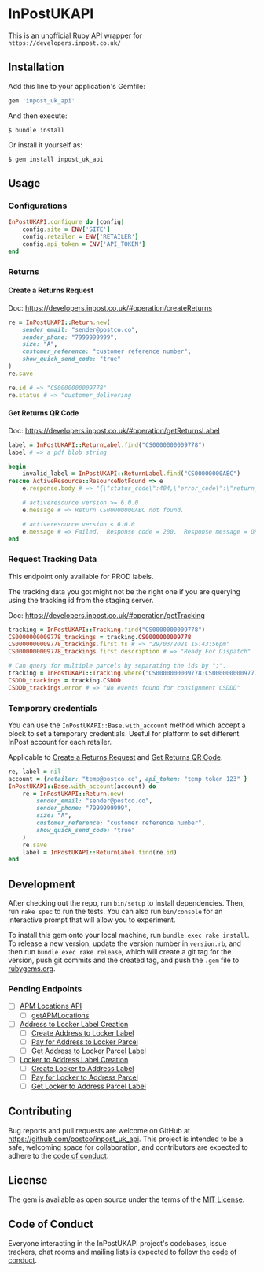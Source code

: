 # InPostUKAPI
This is an unofficial Ruby API wrapper for `https://developers.inpost.co.uk/`
## Installation

Add this line to your application's Gemfile:

```ruby
gem 'inpost_uk_api'
```

And then execute:

    $ bundle install

Or install it yourself as:

    $ gem install inpost_uk_api

## Usage
### Configurations
```ruby
InPostUKAPI.configure do |config|
    config.site = ENV['SITE']
    config.retailer = ENV['RETAILER']
    config.api_token = ENV['API_TOKEN']
end
```

### Returns
#### Create a Returns Request
Doc: https://developers.inpost.co.uk/#operation/createReturns
```ruby
re = InPostUKAPI::Return.new(
    sender_email: "sender@postco.co",
    sender_phone: "7999999999",
    size: "A",
    customer_reference: "customer reference number",
    show_quick_send_code: "true"
)
re.save

re.id # => "CS0000000009778"
re.status # => "customer_delivering
```
#### Get Returns QR Code
Doc: https://developers.inpost.co.uk/#operation/getReturnsLabel
```ruby
label = InPostUKAPI::ReturnLabel.find("CS0000000009778")
label # => a pdf blob string

begin
    invalid_label = InPostUKAPI::ReturnLabel.find("CS00000000ABC")
rescue ActiveResource::ResourceNotFound => e
    e.response.body # => "{\"status_code\":404,\"error_code\":\"return_not_found\",\"message\":\"Return CS0000000009778d not found.\",\"errors\":{}}"

    # activeresource version >= 6.0.0
    e.message # => Return CS00000000ABC not found.

    # activeresource version < 6.0.0
    e.message # => Failed.  Response code = 200.  Response message = OK.    
end
```
### Request Tracking Data
This endpoint only available for PROD labels.

The tracking data you got might not be the right one if you are querying using the tracking id from the staging server.

Doc: https://developers.inpost.co.uk/#operation/getTracking
```ruby
tracking = InPostUKAPI::Tracking.find("CS0000000009778")
CS0000000009778_trackings = tracking.CS0000000009778
CS0000000009778_trackings.first.ts # => "29/03/2021 15:43:56pm"
CS0000000009778_trackings.first.description # => "Ready For Dispatch"

# Can query for multiple parcels by separating the ids by ";".
tracking = InPostUKAPI::Tracking.where("CS0000000009778;CS0000000009777;CSDDD")
CSDDD_trackings = tracking.CSDDD
CSDDD_trackings.error # => "No events found for consignment CSDDD"
```
### Temporary credentials
You can use the `InPostUKAPI::Base.with_account` method which accept a block to set a temporary credentials. Useful for platform to set different InPost account for each retailer.

Applicable to [Create a Returns Request](#create-a-returns-request) and [Get Returns QR Code](#get-returns-qr-code).
```ruby
re, label = nil
account = {retailer: "temp@postco.co", api_token: "temp token 123" }
InPostUKAPI::Base.with_account(account) do
    re = InPostUKAPI::Return.new(
        sender_email: "sender@postco.co",
        sender_phone: "7999999999",
        size: "A",
        customer_reference: "customer reference number",
        show_quick_send_code: "true"
    )
    re.save
    label = InPostUKAPI::ReturnLabel.find(re.id)
end
```


## Development

After checking out the repo, run `bin/setup` to install dependencies. Then, run `rake spec` to run the tests. You can also run `bin/console` for an interactive prompt that will allow you to experiment.

To install this gem onto your local machine, run `bundle exec rake install`. To release a new version, update the version number in `version.rb`, and then run `bundle exec rake release`, which will create a git tag for the version, push git commits and the created tag, and push the `.gem` file to [rubygems.org](https://rubygems.org).

### Pending Endpoints
- [ ] [APM Locations API](https://developers.inpost.co.uk/#tag/APM-Locations-API)
   - [ ] [getAPMLocations](https://developers.inpost.co.uk/#operation/getAPMLocations)
- [ ] [Address to Locker Label Creation](https://developers.inpost.co.uk/#tag/Address-to-Locker-Label-Creation)
    - [ ] [Create Address to Locker Label](https://developers.inpost.co.uk/#operation/addressToLocker)
    - [ ] [Pay for Address to Locker Parcel](https://developers.inpost.co.uk/#operation/addressToLockerPayment)
    - [ ] [Get Address to Locker Parcel Label](https://developers.inpost.co.uk/#operation/getAddressToLockerLabel)
- [ ] [Locker to Address Label Creation](https://developers.inpost.co.uk/#tag/Locker-to-Address-Label-Creation)
    - [ ] [Create Locker to Address Label](https://developers.inpost.co.uk/#operation/lockerToAdddress)
    - [ ] [Pay for Locker to Address Parcel](https://developers.inpost.co.uk/#operation/lockerToAddressPayment)
    - [ ] [Get Locker to Address Parcel Label](https://developers.inpost.co.uk/#operation/getLockerToAddressLabel)

## Contributing

Bug reports and pull requests are welcome on GitHub at https://github.com/postco/inpost_uk_api. This project is intended to be a safe, welcoming space for collaboration, and contributors are expected to adhere to the [code of conduct](https://github.com/postco/inpost_uk_api/blob/main/CODE_OF_CONDUCT.md).

## License

The gem is available as open source under the terms of the [MIT License](https://opensource.org/licenses/MIT).

## Code of Conduct

Everyone interacting in the InPostUKAPI project's codebases, issue trackers, chat rooms and mailing lists is expected to follow the [code of conduct](https://github.com/postco/inpost_uk_api/blob/main/CODE_OF_CONDUCT.md).
